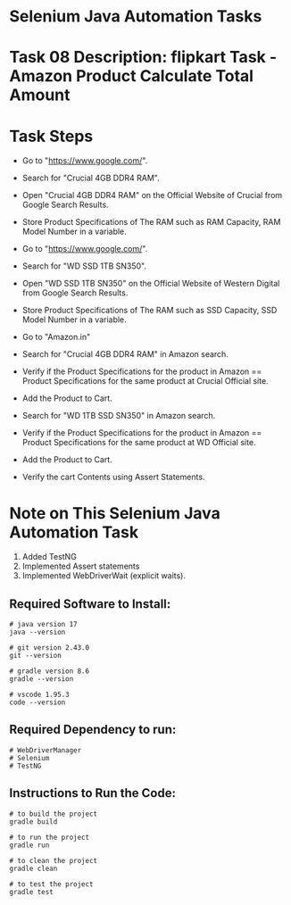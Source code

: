 # Selenium Java Automation Tasks

# Task 08 Description: flipkart Task - Amazon Product Calculate Total Amount
# Task Steps

- Go to "https://www.google.com/".

- Search for "Crucial 4GB DDR4 RAM".

- Open "Crucial 4GB DDR4 RAM" on the Official Website of Crucial from Google Search Results.

- Store Product Specifications of The RAM such as RAM Capacity, RAM Model Number in a variable.

- Go to "https://www.google.com/". 

- Search for "WD SSD 1TB SN350".

- Open "WD SSD 1TB SN350" on the Official Website of Western Digital from Google Search Results.

- Store Product Specifications of The RAM such as SSD Capacity, SSD Model Number in a variable.

- Go to "Amazon.in"

- Search for "Crucial 4GB DDR4 RAM" in Amazon search.

- Verify if the Product Specifications for the product in Amazon == Product Specifications for the same product at Crucial Official site.

- Add the Product to Cart.

- Search for "WD 1TB SSD SN350" in Amazon search.

- Verify if the Product Specifications for the product in Amazon == Product Specifications for the same product at WD Official site.

- Add the Product to Cart.

- Verify the cart Contents using Assert Statements.

# Note on This Selenium Java Automation Task
1. Added TestNG
2. Implemented Assert statements
3. Implemented WebDriverWait (explicit waits).

## Required Software to Install:
```
# java version 17
java --version
```
```
# git version 2.43.0
git --version
```
```
# gradle version 8.6
gradle --version
```
```
# vscode 1.95.3
code --version
```
## Required Dependency to run:
```
# WebDriverManager
# Selenium
# TestNG
```
## Instructions to Run the Code:
```
# to build the project
gradle build
```
```
# to run the project
gradle run
```
```
# to clean the project
gradle clean
```
```
# to test the project
gradle test
```
